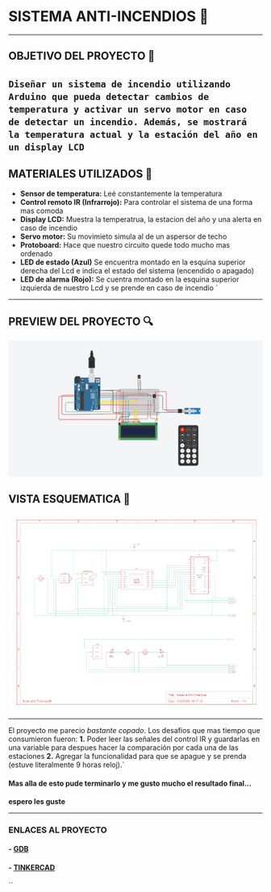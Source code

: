 # SISTEMA ANTI-INCENDIOS 🚨

---

## OBJETIVO DEL PROYECTO 📑
``
Diseñar un sistema de incendio utilizando Arduino que pueda
detectar cambios de temperatura y activar un servo motor en caso de detectar un incendio.
Además, se mostrará la temperatura actual y la estación del año en un display LCD
``
---

## MATERIALES UTILIZADOS 🔧

- **Sensor de temperatura:** Leé constantemente la temperatura 
- **Control remoto IR (Infrarrojo):** Para controlar el sistema de una forma mas comoda
- **Display LCD:** Muestra la temperatrua, la estacion del año y una alerta en caso de incendio
- **Servo motor:** Su movimieto simula al de un aspersor de techo
- **Protoboard:** Hace que nuestro circuito quede todo mucho mas ordenado
- **LED de estado (Azul)**  Se encuentra montado en la esquina superior derecha del Lcd e indica el estado del sistema (encendido o apagado)
- **LED de alarma (Rojo):** Se cuentra montado en la esquina superior izquierda de nuestro Lcd y se prende en caso de incendio 
`
---

## PREVIEW DEL PROYECTO 🔍
![img](preview.png)

## VISTA ESQUEMATICA 📐
![img](Vistaesquematica.png) 

---
El proyecto me parecio *bastante copado*. Los desafios que mas tiempo que consumieron fueron:
**1.** Poder leer las señales del control IR y guardarlas en una variable para despues hacer la comparación por cada una de las estaciones
**2.**  Agregar la funcionalidad para que se apague y se prenda (estuve literalmente 9 horas reloj).`
#### Mas alla de esto pude terminarlo y me gusto mucho el resultado final...
**espero les guste** 

---

### ENLACES AL PROYECTO
#### - [GDB](https://onlinegdb.com/HAFM3ZeGAx) 
#### - [TINKERCAD](https://onlinegdb.com/HAFM3ZeGAx) 


``
